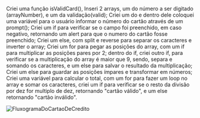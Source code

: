 Criei uma função isValidCard(),
Inseri 2 arrays, um do número a ser digitado (arrayNumber), e um da validação(valid);
Criei um do e dentro dele coloquei uma variável para o usuário informar o número do cartão através de um prompt();
Criei um if para verificar se o campo foi preenchido, em caso negativo, retornando um alert para que o numero do cartão fosse preenchido;
Criei um else, com split e reverse para separar os caracteres e inverter o array;
Criei um for para pegar as posições do array, com um if para multiplicar as posições pares por 2; dentro do if, criei outro if, para verificar se a multiplicação do array é maior que 9, sendo, separa e somando os caracteres, e um else para salvar o resultado da multiplicação;
Criei um else para guardar as posições ímpares e transformar em números;
Criei uma variável para calcular o total, com um for para fazer um loop no array e somar os caracteres, criei um if para verificar se o resto da divisão por dez for multiplo de dez, retornando "cartão válido", e um else retornando "cartão inválido".

![FluxogramaDoCartaoDeCredito](FluxogramadoCartaodeCredito.jpeg)

